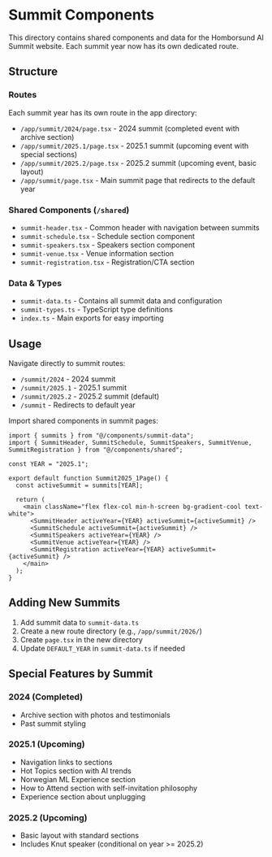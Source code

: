 # Summit Components

This directory contains shared components and data for the Homborsund AI Summit website. Each summit year now has its own dedicated route.

## Structure

### Routes
Each summit year has its own route in the app directory:
- `/app/summit/2024/page.tsx` - 2024 summit (completed event with archive section)
- `/app/summit/2025.1/page.tsx` - 2025.1 summit (upcoming event with special sections)
- `/app/summit/2025.2/page.tsx` - 2025.2 summit (upcoming event, basic layout)
- `/app/summit/page.tsx` - Main summit page that redirects to the default year

### Shared Components (`/shared`)
- `summit-header.tsx` - Common header with navigation between summits
- `summit-schedule.tsx` - Schedule section component
- `summit-speakers.tsx` - Speakers section component
- `summit-venue.tsx` - Venue information section
- `summit-registration.tsx` - Registration/CTA section

### Data & Types
- `summit-data.ts` - Contains all summit data and configuration
- `summit-types.ts` - TypeScript type definitions
- `index.ts` - Main exports for easy importing

## Usage

Navigate directly to summit routes:
- `/summit/2024` - 2024 summit
- `/summit/2025.1` - 2025.1 summit
- `/summit/2025.2` - 2025.2 summit (default)
- `/summit` - Redirects to default year

Import shared components in summit pages:

```tsx
import { summits } from "@/components/summit-data";
import { SummitHeader, SummitSchedule, SummitSpeakers, SummitVenue, SummitRegistration } from "@/components/shared";

const YEAR = "2025.1";

export default function Summit2025_1Page() {
  const activeSummit = summits[YEAR];
  
  return (
    <main className="flex flex-col min-h-screen bg-gradient-cool text-white">
      <SummitHeader activeYear={YEAR} activeSummit={activeSummit} />
      <SummitSchedule activeSummit={activeSummit} />
      <SummitSpeakers activeYear={YEAR} />
      <SummitVenue activeYear={YEAR} />
      <SummitRegistration activeYear={YEAR} activeSummit={activeSummit} />
    </main>
  );
}
```

## Adding New Summits

1. Add summit data to `summit-data.ts`
2. Create a new route directory (e.g., `/app/summit/2026/`)
3. Create `page.tsx` in the new directory
4. Update `DEFAULT_YEAR` in `summit-data.ts` if needed

## Special Features by Summit

### 2024 (Completed)
- Archive section with photos and testimonials
- Past summit styling

### 2025.1 (Upcoming)
- Navigation links to sections
- Hot Topics section with AI trends
- Norwegian ML Experience section
- How to Attend section with self-invitation philosophy
- Experience section about unplugging

### 2025.2 (Upcoming)
- Basic layout with standard sections
- Includes Knut speaker (conditional on year >= 2025.2) 